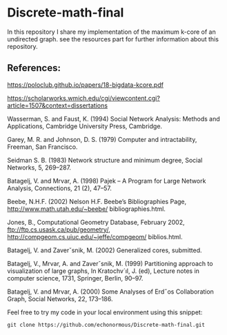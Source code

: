 # Discrete-math-final
In this repository I share my implementation of the maximum k-core of an undirected graph.
see the resources part for further information about this repository.
## References:
 
https://poloclub.github.io/papers/18-bigdata-kcore.pdf

https://scholarworks.wmich.edu/cgi/viewcontent.cgi?article=1507&context=dissertations

Wasserman, S. and Faust, K. (1994) Social Network Analysis: Methods and Applications, Cambridge University Press, Cambridge. 

Garey, M. R. and Johnson, D. S. (1979) Computer and intractability, Freeman, San Francisco. 

 Seidman S. B. (1983) Network structure and minimum degree, Social Networks, 5, 269–287. 

 Batagelj, V. and Mrvar, A. (1998) Pajek – A Program for Large Network Analysis, Connections, 21 (2), 47–57. 

 Beebe, N.H.F. (2002) Nelson H.F. Beebe’s Bibliographies Page, http://www.math.utah.edu/~beebe/ bibliographies.html. 

 Jones, B., Computational Geometry Database, February 2002, ftp://ftp.cs.usask.ca/pub/geometry/, http://compgeom.cs.uiuc.edu/~jeffe/compgeom/ biblios.html. 

Batagelj, V. and Zaverˇsnik, M. (2002) Generalized cores, submitted. 

Batagelj, V., Mrvar, A. and Zaverˇsnik, M. (1999) Partitioning approach to visualization of large graphs, In Kratochv´ıl, J. (ed), Lecture notes in computer science, 1731, Springer, Berlin, 90–97. 

Batagelj, V. and Mrvar, A. (2000) Some Analyses of Erd˝os Collaboration Graph, Social Networks, 22, 173–186.



Feel free to try my code in your local environment using this snippet:

`git clone https://github.com/echonormous/Discrete-math-final.git `
